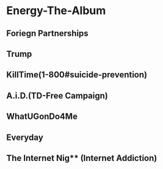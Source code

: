 # Energy-The-Album

## Foriegn Partnerships
## Trump
## KillTime(1-800#suicide-prevention)
## A.i.D.$($TD-Free Campaign)
## WhatUGonDo4Me
## Everyday
## The Internet Nig** (Internet Addiction)
